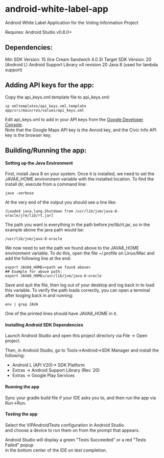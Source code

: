 android-white-label-app
=======================

Android White Label Application for the Voting Information Project

Requires: Android Studio v0.8.0+


Dependencies:
-------------

Min SDK Version: 15 (Ice Cream Sandwich 4.0.3)
Target SDK Version: 20 (Android L)
Android Support Library v4 revision 20
Java 8 (used for lambda support)


Adding API keys for the app:
----------------------------
Copy the api_keys.xml.template file to api_keys.xml: 
```
cp xmltemplates/api_keys.xml.template app/src/main/res/values/api_keys.xml
```
Edit api_keys.xml to add in your API keys from the [Google Developer Console](https://console.developers.google.com).  
Note that the Google Maps API key is the Anroid key, and the Civic Info API key is the browser key.


Building/Running the app:
-------------------------

#### Setting up the Java Environment

First, install Java 8 on your system. Once it is installed, we need to set the
JAVA8_HOME environment variable with the installed location. To find the install dir,
execute from a command line:
```
java -verbose
```

At the very end of the output you should see a line like:
```
[Loaded java.lang.Shutdown from /usr/lib/jvm/java-8-oracle/jre/lib/rt.jar]
```

The path you want is everything in the path before jre/lib/rt.jar,
so in the example above the java path would be:
```
/usr/lib/jvm/java-8-oracle
```

We now need to set the path we found above to the JAVA8_HOME environment variable.
To do this, open the file ~/.profile on Linux/Mac and add the following line at the end:
```
export JAVA8_HOME=<path we found above>
## Example for above path:
export JAVA8_HOME=/usr/lib/jvm/java-8-oracle
```

Save and quit the file, then log out of your desktop and log back in to load this variable.
To verify the path loads correctly, you can open a terminal after looging back
in and running:
```
env | grep JAVA
```

One of the printed lines should have JAVA8_HOME in it.


#### Installing Android SDK Dependencies

Launch Android Studio and open this project directory via
File -> Open project.

Then, in Android Studio, go to Tools->Android->SDK Manager and
install the following:
  - Android L (API V20)-> SDK Platform
  - Extras -> Android Support Library (Rev. 20)
  - Extras -> Google Play Services


#### Running the app

Sync your gradle build file if your IDE asks you to, and then run the app via Run->Run.


#### Testing the app

Select the VIPAndroidTests configuration in Android Studio  
and choose a device to run them on from the prompt that appears.

Android Studio will display a green "Tests Succeeded" or a red "Tests Failed" popup  
in the bottom center of the IDE on test completion.

